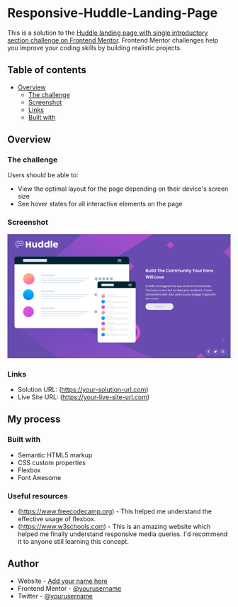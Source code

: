 # Responsive-Huddle-Landing-Page

This is a solution to the [Huddle landing page with single introductory section challenge on Frontend Mentor](https://www.frontendmentor.io/challenges/huddle-landing-page-with-a-single-introductory-section-B_2Wvxgi0). Frontend Mentor challenges help you improve your coding skills by building realistic projects. 

## Table of contents

- [Overview](#overview)
  - [The challenge](#the-challenge)
  - [Screenshot](#screenshot)
  - [Links](#links)
  - [Built with](#built-with)
 

## Overview

### The challenge

Users should be able to:

- View the optimal layout for the page depending on their device's screen size
- See hover states for all interactive elements on the page

### Screenshot

![](./screenshot.png)

### Links

- Solution URL: (https://your-solution-url.com)
- Live Site URL: (https://your-live-site-url.com)

## My process

### Built with

- Semantic HTML5 markup
- CSS custom properties
- Flexbox
- Font Awesome

### Useful resources

- (https://www.freecodecamp.org) - This helped me understand the effective usage of flexbox.
- (https://www.w3schools.com) - This is an amazing website which helped me finally understand responsive media queries. I'd recommend it to anyone still learning this concept.

## Author

- Website - [Add your name here](https://www.your-site.com)
- Frontend Mentor - [@yourusername](https://www.frontendmentor.io/profile/yourusername)
- Twitter - [@yourusername](https://www.twitter.com/yourusername)

